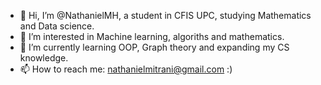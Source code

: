 - 👋 Hi, I’m @NathanielMH, a student in CFIS UPC, studying Mathematics and Data science.
- 👀 I’m interested in Machine learning, algoriths and mathematics.
- 🌱 I’m currently learning OOP, Graph theory and expanding my CS knowledge.
- 📫 How to reach me: nathanielmitrani@gmail.com :)

<!---
NathanielMH/NathanielMH is a ✨ special ✨ repository because its `README.md` (this file) appears on your GitHub profile.
You can click the Preview link to take a look at your changes.
--->
